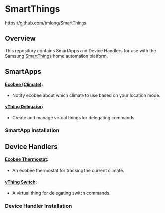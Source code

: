 # SmartThings

https://github.com/tmlong/SmartThings

## Overview

This repository contains SmartApps and Device Handlers for use with the Samsung [SmartThings](https://www.smartthings.com) home automation platform.

## SmartApps

#### [Ecobee (Climate)](https://github.com/tmlong/SmartThings/tree/master/smartapps/tmlong/ecobee-climate.src):

 - Notify ecobee about which climate to use based on your location mode.

#### [vThing Delegator](https://github.com/tmlong/SmartThings/tree/master/smartapps/tmlong/vthing-delegator.src):

 - Create and manage virtual things for delegating commands.

### SmartApp Installation

## Device Handlers

#### [Ecobee Thermostat](https://github.com/tmlong/SmartThings/tree/master/devicetypes/tmlong/ecobee-thermostat.src):

 - An ecobee thermostat for tracking the current climate.

#### [vThing Switch](https://github.com/tmlong/SmartThings/tree/master/devicetypes/tmlong/vthing-switch.src):

 - A virtual thing for delegating switch commands.

### Device Handler Installation